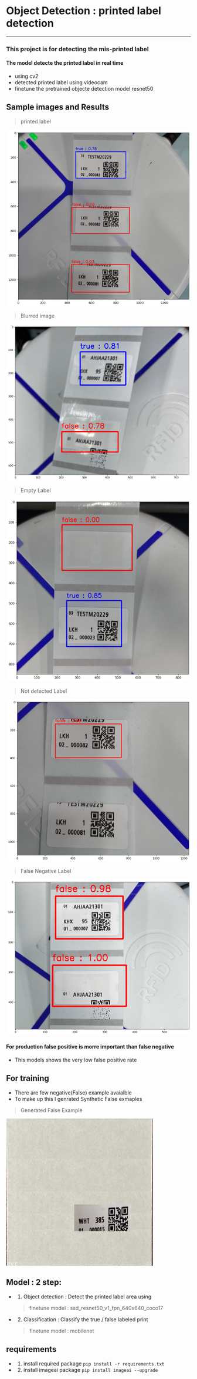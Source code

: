 # Object Detection : printed label detection 

------------------

### This project is for detecting the mis-printed label 

#### The model detecte the printed label in real time 
- using cv2 
- detected printed label using videocam 
- finetune the pretrained objecte detection model resnet50



## Sample images and Results

> printed label
<img src="./data/images/results/r1.png">

> Blurred image
<img src="./data/images/results/r2.png">

> Empty Label
<img src="./data/images/results/r3.png">

> Not detected Label
<img src="./data/images/results/r4.png">

> False Negative Label
<img src="./data/images/results/r5.png">


#### For production false positive is morre important than false negative 
- This models shows the very low false positive rate

## For training 
- There are few negative(False) example avaialble 
- To make up this I genrated Synthetic False exmaples 

> Generated False Example 
<img src="./data/images/results/f__100.jpeg">

## Model : 2 step:
- 1) Object detection 
    : Detect the printed label area using 
   > finetune model : ssd_resnet50_v1_fpn_640x640_coco17
- 2) Classification 
    : Classify the true / false labeled print 
   > finetune model : mobilenet 


## requirements 

- 1. install required package 
`pip install -r requirements.txt`

- 2. install imageai package
`pip install imageai --upgrade`

